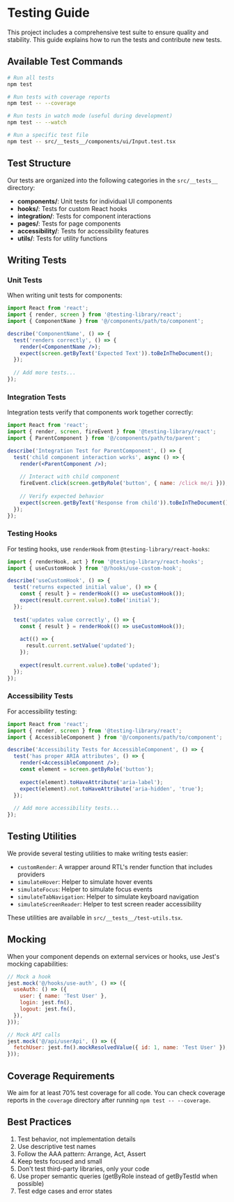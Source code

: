 
# Testing Guide

This project includes a comprehensive test suite to ensure quality and stability. This guide explains how to run the tests and contribute new tests.

## Available Test Commands

```bash
# Run all tests
npm test

# Run tests with coverage reports
npm test -- --coverage

# Run tests in watch mode (useful during development)
npm test -- --watch

# Run a specific test file
npm test -- src/__tests__/components/ui/Input.test.tsx
```

## Test Structure

Our tests are organized into the following categories in the `src/__tests__` directory:

- **components/**: Unit tests for individual UI components
- **hooks/**: Tests for custom React hooks
- **integration/**: Tests for component interactions
- **pages/**: Tests for page components
- **accessibility/**: Tests for accessibility features
- **utils/**: Tests for utility functions

## Writing Tests

### Unit Tests

When writing unit tests for components:

```jsx
import React from 'react';
import { render, screen } from '@testing-library/react';
import { ComponentName } from '@/components/path/to/component';

describe('ComponentName', () => {
  test('renders correctly', () => {
    render(<ComponentName />);
    expect(screen.getByText('Expected Text')).toBeInTheDocument();
  });
  
  // Add more tests...
});
```

### Integration Tests

Integration tests verify that components work together correctly:

```jsx
import React from 'react';
import { render, screen, fireEvent } from '@testing-library/react';
import { ParentComponent } from '@/components/path/to/parent';

describe('Integration Test for ParentComponent', () => {
  test('child component interaction works', async () => {
    render(<ParentComponent />);
    
    // Interact with child component
    fireEvent.click(screen.getByRole('button', { name: /click me/i }));
    
    // Verify expected behavior
    expect(screen.getByText('Response from child')).toBeInTheDocument();
  });
});
```

### Testing Hooks

For testing hooks, use `renderHook` from `@testing-library/react-hooks`:

```jsx
import { renderHook, act } from '@testing-library/react-hooks';
import { useCustomHook } from '@/hooks/use-custom-hook';

describe('useCustomHook', () => {
  test('returns expected initial value', () => {
    const { result } = renderHook(() => useCustomHook());
    expect(result.current.value).toBe('initial');
  });
  
  test('updates value correctly', () => {
    const { result } = renderHook(() => useCustomHook());
    
    act(() => {
      result.current.setValue('updated');
    });
    
    expect(result.current.value).toBe('updated');
  });
});
```

### Accessibility Tests

For accessibility testing:

```jsx
import React from 'react';
import { render, screen } from '@testing-library/react';
import { AccessibleComponent } from '@/components/path/to/component';

describe('Accessibility Tests for AccessibleComponent', () => {
  test('has proper ARIA attributes', () => {
    render(<AccessibleComponent />);
    const element = screen.getByRole('button');
    
    expect(element).toHaveAttribute('aria-label');
    expect(element).not.toHaveAttribute('aria-hidden', 'true');
  });
  
  // Add more accessibility tests...
});
```

## Testing Utilities

We provide several testing utilities to make writing tests easier:

- `customRender`: A wrapper around RTL's render function that includes providers
- `simulateHover`: Helper to simulate hover events
- `simulateFocus`: Helper to simulate focus events
- `simulateTabNavigation`: Helper to simulate keyboard navigation
- `simulateScreenReader`: Helper to test screen reader accessibility

These utilities are available in `src/__tests__/test-utils.tsx`.

## Mocking

When your component depends on external services or hooks, use Jest's mocking capabilities:

```jsx
// Mock a hook
jest.mock('@/hooks/use-auth', () => ({
  useAuth: () => ({
    user: { name: 'Test User' },
    login: jest.fn(),
    logout: jest.fn(),
  }),
}));

// Mock API calls
jest.mock('@/api/userApi', () => ({
  fetchUser: jest.fn().mockResolvedValue({ id: 1, name: 'Test User' }),
}));
```

## Coverage Requirements

We aim for at least 70% test coverage for all code. You can check coverage reports in the `coverage` directory after running `npm test -- --coverage`.

## Best Practices

1. Test behavior, not implementation details
2. Use descriptive test names
3. Follow the AAA pattern: Arrange, Act, Assert
4. Keep tests focused and small
5. Don't test third-party libraries, only your code
6. Use proper semantic queries (getByRole instead of getByTestId when possible)
7. Test edge cases and error states
